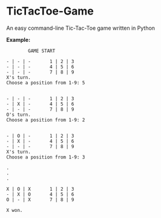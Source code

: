 # TicTacToe-Game
An easy command-line Tic-Tac-Toe game written in Python

<b>Example:</b>
              
            GAME START
            
    - | - | -       1 | 2 | 3
    - | - | -       4 | 5 | 6
    - | - | -       7 | 8 | 9
    X's turn.
    Choose a position from 1-9: 5
    
    
    - | - | -       1 | 2 | 3
    - | X | -       4 | 5 | 6
    - | - | -       7 | 8 | 9
    O's turn.
    Choose a position from 1-9: 2
    
    
    - | O | -       1 | 2 | 3
    - | X | -       4 | 5 | 6
    - | - | -       7 | 8 | 9
    X's turn.
    Choose a position from 1-9: 3
    
    .
    .
    .
    
    X | O | X       1 | 2 | 3
    - | X | O       4 | 5 | 6
    O | - | X       7 | 8 | 9
    
    X won.
